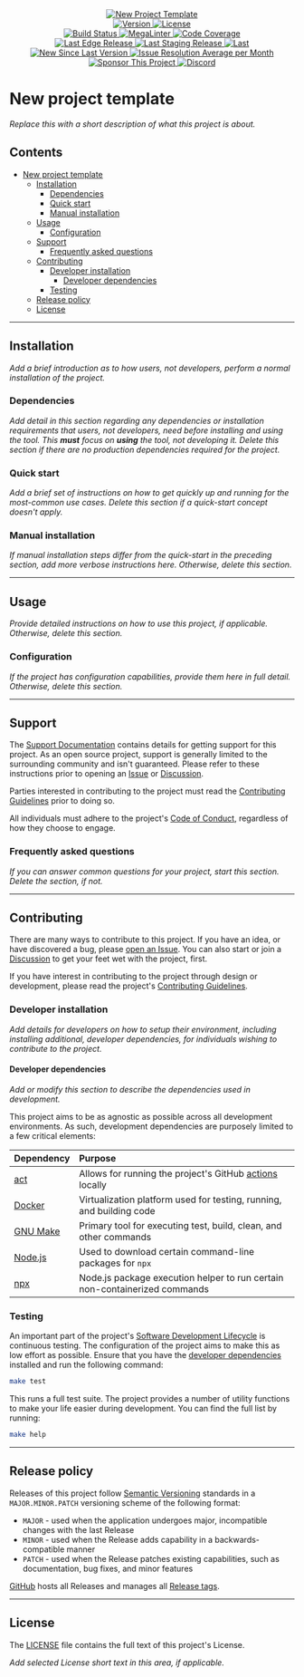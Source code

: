 <!-- !!! Follow the `_TEMPLATE_CHECKLIST.md` file as a guide to setup this repository prior to editing this file !!! -->

<!-- markdownlint-disable MD041 MD033 -->
<!-- editorconfig-checker-disable -->

<!-- TEMPLATE TODO - Update or remove the hero image -->
<div style="text-align: center;">
  <a href="https://github.com/andrewvaughan/template-core" target="blank" title="New Project Template">
    <!-- markdown-link-check-disable-next-line -->
    <img src="https://example.com/path/to/banner-1896x498.png" alt="New Project Template" min-height="200px" />
  </a>
</div>

<!-- TEMPLATE TODO - Update the URLs for these badges, below, to the appropriate state of the project -->

<!-- Start Badges -->
<div style="text-align: center;">
  <!-- Version -->
  <a href="https://github.com/andrewvaughan/template-core/releases" target="_blank" title="Version">
    <img src="https://img.shields.io/github/v/release/andrewvaughan/template-core?sort=semver" alt="Version" />
  </a>

  <!-- License -->
  <a href="LICENSE" target="_blank" title="License">
    <img src="https://img.shields.io/badge/license-MIT-blue.svg?style=flat&logo=opensourceinitiative&logoColor=white" alt="License" />
  </a>
</div>
<div align="center">
  <!-- Build Status -->
  <a href="https://github.com/andrewvaughan/template-core/actions" target="_blank" title="Build Status">
    <img src="https://img.shields.io/badge/build-N/A-rgb(200%2C200%2C200).svg?style=flat&logo=dependabot&logoColor=white" alt="Build Status" />
  </a>

  <!-- Linting -->
  <a href="https://github.com/andrewvaughan/template-core/actions/workflows/mega-linter.yml" target="_blank" title="MegaLinter">
    <img src="https://github.com/andrewvaughan/template-core/actions/workflows/mega-linter.yml/badge.svg" alt="MegaLinter" />
  </a>

  <!-- Coverage -->
  <a href="https://github.com/andrewvaughan/template-core" target="_blank" title="Code Coverage">
    <img src="https://codecov.io/gh/andrewvaughan/template-core/branch/main/graph/badge.svg" alt="Code Coverage" />
  </a>
</div>
<div align="center">
  <!-- Last Edge Release -->
  <a href="https://github.com/andrewvaughan/template-core/commits/main/" target="_blank" title="Last Edge Release">
    <img src="https://img.shields.io/github/last-commit/andrewvaughan/template-core/main?logo=github&label=last%20edge%20push" alt="Last Edge Release" />
  </a>

  <!-- Last Staging Release -->
  <a href="https://github.com/andrewvaughan/template-core/commits/staging/" target="_blank" title="Last Staging Release">
    <img src="https://img.shields.io/github/last-commit/andrewvaughan/template-core/staging?logo=github&label=last%20stage%20push" alt="Last Staging Release" />
  </a>

  <!-- Last Production Release -->
  <a href="https://github.com/andrewvaughan/template-core/commits/production/" target="_blank" title="Last Production Release">
    <img src="https://img.shields.io/github/last-commit/andrewvaughan/template-core/production?logo=github&label=last%20prod%20push" alt=Last Production Release" />
  </a>
</div>
<div align="center">
  <!-- New Since Last Version -->
  <a href="https://github.com/andrewvaughan/template-core/commits/main/" target="_blank" title="New Since Last Version">
    <img src="https://img.shields.io/github/commits-since/andrewvaughan/template-core/0.0.0?logo=github&label=new%20since%20v0.0.0" alt="New Since Last Version" />
  </a>

  <!-- Issue Resolve Average -->
  <a href="https://github.com/andrewvaughan/template-core/graphs/commit-activity/" target="_blank" title="Issue Resolution Average per Month">
    <img src="https://img.shields.io/github/commit-activity/m/andrewvaughan/template-core/main?logo=github&label=issue%20solve%20avg" alt="Issue Resolution Average per Month" />
  </a>
</div>
<div align="center">
  <!-- Sponsor -->
  <a href="https://andrewvaughan.github.io/sponsorships" target="_blank" title="Sponsor This Project">
    <img src="https://img.shields.io/badge/sponsor%20me!-4AAAEA.svg?style=flat&logo=githubsponsors&logoColor=EA4AAA" alt="Sponsor This Project" />
  </a>

  <!-- Discord -->
  <a href="https://discord.gg/6x6T3yMtvB" target="_blank" title="Discord">
    <img src="https://img.shields.io/badge/Join_the_Discord-5865F2.svg?style=flat&logo=Discord&logoColor=white" alt="Discord" />
  </a>
</div>
<!-- End Badges -->

<!-- markdownlint-enable MD033 -->
<!-- editorconfig-checker-enable -->

# New project template

<!-- TEMPLATE TODO -->

_Replace this with a short description of what this project is about._

<!-- prettier-ignore-start -->
<!-- omit from toc -->
## Contents

- [New project template](#new-project-template)
  - [Installation](#installation)
    - [Dependencies](#dependencies)
    - [Quick start](#quick-start)
    - [Manual installation](#manual-installation)
  - [Usage](#usage)
    - [Configuration](#configuration)
  - [Support](#support)
    - [Frequently asked questions](#frequently-asked-questions)
  - [Contributing](#contributing)
    - [Developer installation](#developer-installation)
      - [Developer dependencies](#developer-dependencies)
    - [Testing](#testing)
  - [Release policy](#release-policy)
  - [License](#license)

---
<!-- prettier-ignore-end -->

## Installation

<!-- TEMPLATE TODO -->

_Add a brief introduction as to how users, not developers, perform a normal installation of the project._

### Dependencies

<!-- TEMPLATE TODO -->

_Add detail in this section regarding any dependencies or installation requirements that users, not developers, need
before installing and using the tool. This **must** focus on **using** the tool, not developing it. Delete this section
if there are no production dependencies required for the project._

### Quick start

<!-- TEMPLATE TODO -->

_Add a brief set of instructions on how to get quickly up and running for the most-common use cases. Delete this section
if a quick-start concept doesn't apply._

### Manual installation

<!-- TEMPLATE TODO -->

_If manual installation steps differ from the quick-start in the preceding section, add more verbose instructions here.
Otherwise, delete this section._

---

## Usage

<!-- TEMPLATE TODO -->

_Provide detailed instructions on how to use this project, if applicable. Otherwise, delete this section._

### Configuration

<!-- TEMPLATE TODO -->

_If the project has configuration capabilities, provide them here in full detail. Otherwise, delete this section._

---

## Support

The [Support Documentation][support] contains details for getting support for this project. As an open source project,
support is generally limited to the surrounding community and isn't guaranteed. Please refer to these instructions prior
to opening an [Issue][issues] or [Discussion][discussions].

Parties interested in contributing to the project must read the [Contributing Guidelines][contributing] prior to doing
so.

All individuals must adhere to the project's [Code of Conduct][code-of-conduct], regardless of how they choose to
engage.

### Frequently asked questions

<!-- TEMPLATE TODO -->

_If you can answer common questions for your project, start this section. Delete the section, if not._

---

## Contributing

There are many ways to contribute to this project. If you have an idea, or have discovered a bug, please
[open an Issue][new-issue]. You can also start or join a [Discussion][discussions] to get your feet wet with the
project, first.

If you have interest in contributing to the project through design or development, please read the project's
[Contributing Guidelines][contributing].

### Developer installation

<!-- TEMPLATE TODO -->

_Add details for developers on how to setup their environment, including installing additional, developer dependencies,
for individuals wishing to contribute to the project._

#### Developer dependencies

<!-- TEMPLATE TODO -->

_Add or modify this section to describe the dependencies used in development._

This project aims to be as agnostic as possible across all development environments. As such, development dependencies
are purposely limited to a few critical elements:

| Dependency             | Purpose                                                                    |
|:-----------------------|:---------------------------------------------------------------------------|
| [act][inst-act]        | Allows for running the project's GitHub [actions][actions] locally         |
| [Docker][inst-docker]  | Virtualization platform used for testing, running, and building code       |
| [GNU Make][inst-make]  | Primary tool for executing test, build, clean, and other commands          |
| [Node.js][inst-nodejs] | Used to download certain command-line packages for `npx`                   |
| [npx][inst-npx]        | Node.js package execution helper to run certain non-containerized commands |

### Testing

An important part of the project's [Software Development Lifecycle][sdlc] is continuous testing. The configuration of
the project aims to make this as low effort as possible. Ensure that you have the
[developer dependencies](#developer-dependencies) installed and run the following command:

```bash
make test
```

This runs a full test suite. The project provides a number of utility functions to make your life easier during
development. You can find the full list by running:

```bash
make help
```

---

## Release policy

Releases of this project follow [Semantic Versioning](http://semver.org/) standards in a `MAJOR.MINOR.PATCH` versioning
scheme of the following format:

- `MAJOR` - used when the application undergoes major, incompatible changes with the last Release
- `MINOR` - used when the Release adds capability in a backwards-compatible manner
- `PATCH` - used when the Release patches existing capabilities, such as documentation, bug fixes, and minor features

[GitHub][releases] hosts all Releases and manages all [Release tags][release-tags].

---

## License

The [LICENSE][license] file contains the full text of this project's License.

<!-- TEMPLATE TODO -->

_Add selected License short text in this area, if applicable._

<!-- Link Repository -->

<!-- editorconfig-checker-disable -->
<!-- vale off -->

[actions]: https://github.com/andrewvaughan/template-core/actions
[code-of-conduct]: .github/CODE_OF_CONDUCT.md
[contributing]: .github/CONTRIBUTING.md
[discussions]: https://github.com/andrewvaughan/template-core/discussions
[inst-act]: https://github.com/nektos/act
[inst-docker]: https://www.docker.com/get-started/
[inst-make]: https://www.gnu.org/software/make/
[inst-nodejs]: https://docs.npmjs.com/downloading-and-installing-node-js-and-npm
[inst-npx]: https://www.npmjs.com/package/npx#install
[issues]: https://github.com/andrewvaughan/template-core/issues
[license]: LICENSE
[new-issue]: https://github.com/andrewvaughan/template-core/issues/new
[releases]: https://github.com/andrewvaughan/template-core/releases
[release-tags]: https://github.com/andrewvaughan/template-core/tags
[sdlc]: .github/CONTRIBUTING.md#software-development-lifecycle
[support]: .github/SUPPORT.md

<!-- vale on -->
<!-- editorconfig-checker-enable -->
